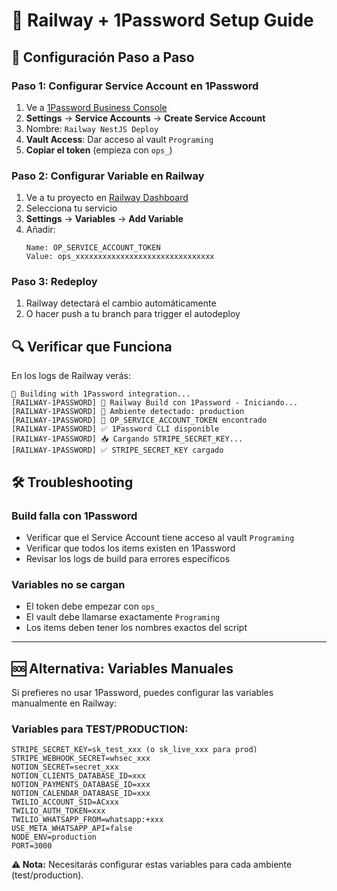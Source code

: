 # 🚂 Railway + 1Password Setup Guide

## 🎯 Configuración Paso a Paso

### **Paso 1: Configurar Service Account en 1Password**

1. Ve a [1Password Business Console](https://my.1password.com/)
2. **Settings** → **Service Accounts** → **Create Service Account**
3. Nombre: `Railway NestJS Deploy`
4. **Vault Access**: Dar acceso al vault `Programing`
5. **Copiar el token** (empieza con `ops_`)

### **Paso 2: Configurar Variable en Railway**

1. Ve a tu proyecto en [Railway Dashboard](https://railway.app/dashboard)
2. Selecciona tu servicio
3. **Settings** → **Variables** → **Add Variable**
4. Añadir:
   ```
   Name: OP_SERVICE_ACCOUNT_TOKEN
   Value: ops_xxxxxxxxxxxxxxxxxxxxxxxxxxxxxxx
   ```

### **Paso 3: Redeploy**

1. Railway detectará el cambio automáticamente
2. O hacer push a tu branch para trigger el autodeploy

## 🔍 Verificar que Funciona

En los logs de Railway verás:
```
🔐 Building with 1Password integration...
[RAILWAY-1PASSWORD] 🚂 Railway Build con 1Password - Iniciando...
[RAILWAY-1PASSWORD] 📍 Ambiente detectado: production
[RAILWAY-1PASSWORD] 🔐 OP_SERVICE_ACCOUNT_TOKEN encontrado
[RAILWAY-1PASSWORD] ✅ 1Password CLI disponible
[RAILWAY-1PASSWORD] 📥 Cargando STRIPE_SECRET_KEY...
[RAILWAY-1PASSWORD] ✅ STRIPE_SECRET_KEY cargado
```

## 🛠️ Troubleshooting

### **Build falla con 1Password**
- Verificar que el Service Account tiene acceso al vault `Programing`
- Verificar que todos los items existen en 1Password
- Revisar los logs de build para errores específicos

### **Variables no se cargan**
- El token debe empezar con `ops_`
- El vault debe llamarse exactamente `Programing`
- Los items deben tener los nombres exactos del script

---

## 🆘 Alternativa: Variables Manuales

Si prefieres no usar 1Password, puedes configurar las variables manualmente en Railway:

### **Variables para TEST/PRODUCTION:**
```
STRIPE_SECRET_KEY=sk_test_xxx (o sk_live_xxx para prod)
STRIPE_WEBHOOK_SECRET=whsec_xxx
NOTION_SECRET=secret_xxx
NOTION_CLIENTS_DATABASE_ID=xxx
NOTION_PAYMENTS_DATABASE_ID=xxx
NOTION_CALENDAR_DATABASE_ID=xxx
TWILIO_ACCOUNT_SID=ACxxx
TWILIO_AUTH_TOKEN=xxx
TWILIO_WHATSAPP_FROM=whatsapp:+xxx
USE_META_WHATSAPP_API=false
NODE_ENV=production
PORT=3000
```

**⚠️ Nota:** Necesitarás configurar estas variables para cada ambiente (test/production). 
